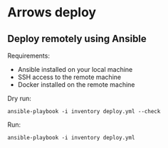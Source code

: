 # Arrows deploy

## Deploy remotely using Ansible

Requirements:

- Ansible installed on your local machine
- SSH access to the remote machine
- Docker installed on the remote machine

Dry run:

```shell
ansible-playbook -i inventory deploy.yml --check
```

Run:

```shell
ansible-playbook -i inventory deploy.yml
```
